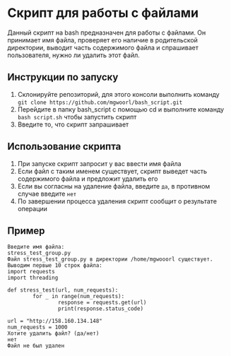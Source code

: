# Скрипт для работы с файлами

Данный скрипт на bash предназначен для работы с файлами. Он принимает имя файла, проверяет его наличие в родительской директории, выводит часть содержимого файла и спрашивает пользователя, нужно ли удалить этот файл.

## Инструкции по запуску

1. Склонируйте репозиторий, для этого консоли выполнить команду ``git clone https://github.com/mgwoorl/bash_script.git``
2. Перейдите в папку bash_script с помощью cd и выполните команду ``bash script.sh`` чтобы запустить скрипт
3. Введите то, что скрипт запрашивает

## Использование скрипта

1. При запуске скрипт запросит у вас ввести имя файла
2. Если файл с таким именем существует, скрипт выведет часть содержимого файла и предложит удалить его
3. Если вы согласны на удаление файла, введите `да`, в противном случае введите `нет`
4. По завершении процесса удаления скрипт сообщит о результате операции

## Пример

```
Введите имя файла:
stress_test_group.py
Файл stress_test_group.py в директории /home/mgwooorl существует.
Выводим первые 10 строк файла:
import requests
import threading

def stress_test(url, num_requests):
        for _ in range(num_requests):
                response = requests.get(url)
                print(response.status_code)

url = "http://158.160.134.148"
num_requests = 1000
Хотите удалить файл? (да/нет)
нет
Файл не был удален
```
